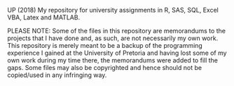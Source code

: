 UP (2018)
My repository for university assignments in R, SAS, SQL, Excel VBA, Latex and MATLAB.

PLEASE NOTE:
  Some of the files in this repository are memorandums to the projects that I have done and, as such, are not necessarily my own work. This repository is merely meant to be a backup of the programming experience I gained at the University of Pretoria and having lost some of my own work during my time there, the memorandums were added to fill the gaps. Some files may also be copyrighted and hence should not be copied/used in any infringing way.
